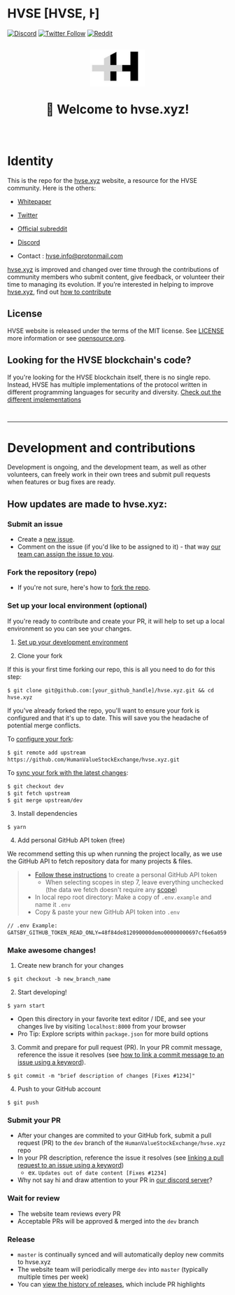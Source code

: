 # HVSE [HVSE, Ͱ]

[![Discord](https://img.shields.io/discord/882359998754222121?style=plastic)](https://discord.gg/n4rRamkGuU)
[![Twitter Follow](https://img.shields.io/twitter/follow/HVSE_Foundation?style=social)](https://twitter.com/HVSE_Foundation)
[![Reddit](https://img.shields.io/reddit/subreddit-subscribers/hvse?style=social)](https://www.reddit.com/r/hvse/)
 
<h1 align="center" style="margin-top: 1em; margin-bottom: 3em;">
  <p><a href="https://hvse.xyz"><img alt="hvse logo" src="./logo.png" alt="hvse.xyz" width="125"></a></p>
  <p>👋 Welcome to hvse.xyz!</p>
</h1>


# Identity

This is the repo for the [hvse.xyz](https://hvse.xyz) website, a resource for the HVSE community. Here is the others:

- [Whitepaper](?)

- [Twitter](https://twitter.com/HVSE_Foundation)

- [Official subreddit](https://www.reddit.com/r/hvse/)

- [Discord](https://discord.gg/n4rRamkGuU)

- Contact : hvse.info@protonmail.com

[hvse.xyz](https://hvse.xyz) is improved and changed over time through the contributions of community members who submit content, give feedback, or volunteer their time to managing its evolution. If you’re interested in helping to improve [hvse.xyz](https://hvse.xyz), find out [how to contribute](https://github.com/HumanValueStockExchange/hvse.xyz#development-and-contributions)

## License

HVSE website is released under the terms of the MIT license. See [LICENSE](https://github.com/HumanValueStockExchange/hvse.xyz/blob/master/LICENSE) more information or see [opensource.org](https://opensource.org/licenses/MIT).

## Looking for the HVSE blockchain's code?

If you're looking for the HVSE blockchain itself, there is no single repo. Instead, HVSE has multiple implementations of the protocol written in different programming languages for security and diversity. [Check out the different implementations](https://github.com/HumanValueStockExchange)

<hr style="margin-top: 3em; margin-bottom: 3em;">

# Development and contributions

Development is ongoing, and the development team, as well as other volunteers, can freely work in their own trees and submit pull requests when features or bug fixes are ready.

## How updates are made to hvse.xyz:

### Submit an issue

- Create a [new issue](https://github.com/HumanValueStockExchange/hvse.xyz/issues/new/choose).
- Comment on the issue (if you'd like to be assigned to it) - that way [our team can assign the issue to you](https://github.blog/2019-06-25-assign-issues-to-issue-commenters/).

### Fork the repository (repo)

- If you're not sure, here's how to [fork the repo](https://help.github.com/en/articles/fork-a-repo).

### Set up your local environment (optional)

If you're ready to contribute and create your PR, it will help to set up a local environment so you can see your changes.

1. [Set up your development environment](https://www.gatsbyjs.com/docs/tutorial/part-zero/)

2. Clone your fork

If this is your first time forking our repo, this is all you need to do for this step:

```
$ git clone git@github.com:[your_github_handle]/hvse.xyz.git && cd hvse.xyz
```

If you've already forked the repo, you'll want to ensure your fork is configured and that it's up to date. This will save you the headache of potential merge conflicts.

To [configure your fork](https://docs.github.com/en/github/collaborating-with-issues-and-pull-requests/configuring-a-remote-for-a-fork):

```
$ git remote add upstream https://github.com/HumanValueStockExchange/hvse.xyz.git
```

To [sync your fork with the latest changes](https://docs.github.com/en/github/collaborating-with-issues-and-pull-requests/syncing-a-fork):

```
$ git checkout dev
$ git fetch upstream
$ git merge upstream/dev
```

3. Install dependencies

```
$ yarn
```

4. Add personal GitHub API token (free)

We recommend setting this up when running the project locally, as we use the GitHub API to fetch repository data for many projects & files.

> - [Follow these instructions](https://docs.github.com/en/github/authenticating-to-github/creating-a-personal-access-token) to create a personal GitHub API token
>   - When selecting scopes in step 7, leave everything unchecked (the data we fetch doesn't require any [scope](https://docs.github.com/en/developers/apps/scopes-for-oauth-apps#available-scopes))
> - In local repo root directory: Make a copy of `.env.example` and name it `.env`
> - Copy & paste your new GitHub API token into `.env`

```
// .env Example:
GATSBY_GITHUB_TOKEN_READ_ONLY=48f84de812090000demo00000000697cf6e6a059
```

### Make awesome changes!

1. Create new branch for your changes

```
$ git checkout -b new_branch_name
```

2. Start developing!

```
$ yarn start
```

- Open this directory in your favorite text editor / IDE, and see your changes live by visiting `localhost:8000` from your browser
- Pro Tip: Explore scripts within `package.json` for more build options

3. Commit and prepare for pull request (PR). In your PR commit message, reference the issue it resolves (see [how to link a commit message to an issue using a keyword](https://docs.github.com/en/free-pro-team@latest/github/managing-your-work-on-github/linking-a-pull-request-to-an-issue#linking-a-pull-request-to-an-issue-using-a-keyword)).

```
$ git commit -m "brief description of changes [Fixes #1234]"
```

4. Push to your GitHub account

```
$ git push
```

### Submit your PR

- After your changes are commited to your GitHub fork, submit a pull request (PR) to the `dev` branch of the `HumanValueStockExchange/hvse.xyz` repo
- In your PR description, reference the issue it resolves (see [linking a pull request to an issue using a keyword](https://docs.github.com/en/free-pro-team@latest/github/managing-your-work-on-github/linking-a-pull-request-to-an-issue#linking-a-pull-request-to-an-issue-using-a-keyword))
  - ex. `Updates out of date content [Fixes #1234]`
- Why not say hi and draw attention to your PR in [our discord server](https://discord.gg/n4rRamkGuU)?

### Wait for review

- The website team reviews every PR
- Acceptable PRs will be approved & merged into the `dev` branch

### Release

- `master` is continually synced and will automatically deploy new commits to hvse.xyz
- The website team will periodically merge `dev` into `master` (typically multiple times per week)
- You can [view the history of releases](https://github.com/HumanValueStockExchange/hvse.xyz/releases), which include PR highlights
